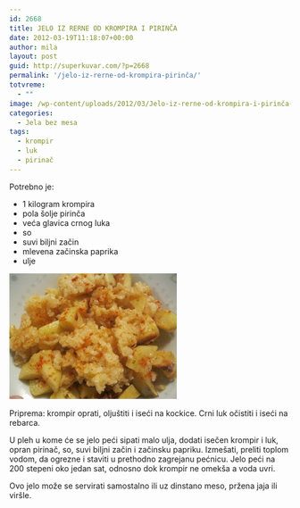 ```yaml
---
id: 2668
title: JELO IZ RERNE OD KROMPIRA I PIRINČA
date: 2012-03-19T11:18:07+00:00
author: mila
layout: post
guid: http://superkuvar.com/?p=2668
permalink: '/jelo-iz-rerne-od-krompira-pirinča/'
totvreme:
  - ""
image: /wp-content/uploads/2012/03/Jelo-iz-rerne-od-krompira-i-pirinča-940x198.jpg
categories:
  - Jela bez mesa
tags:
  - krompir
  - luk
  - pirinač
---
```

Potrebno je:

  * 1 kilogram krompira
  * pola šolje pirinča
  * veća glavica crnog luka
  * so
  * suvi biljni začin
  * mlevena začinska paprika
  * ulje

<img class="alignnone size-medium wp-image-2731" title="Jelo iz rerne od krompira i pirinča" src="/wp-content/uploads/2012/03/Jelo-iz-rerne-od-krompira-i-pirinča-300x225.jpg" alt="" width="300" height="225" /> 

Priprema: krompir oprati, oljuštiti i iseći na kockice. Crni luk očistiti i iseći na rebarca.

U pleh u kome će se jelo peći sipati malo ulja, dodati isečen krompir i luk, opran pirinač, so, suvi biljni začin i začinsku papriku. Izmešati, preliti toplom vodom, da ogrezne i staviti u prethodno zagrejanu pećnicu. Jelo peći na 200 stepeni oko jedan sat, odnosno dok krompir ne omekša a voda uvri.

Ovo jelo može se servirati samostalno ili uz dinstano meso, pržena jaja ili viršle.